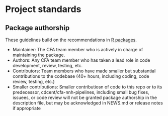 # Project standards

## Package authorship
These guidelines build on the recommendations in [R packages]().

* Maintainer: The CFA team member who is actively in charge of maintaining the
package.
* Authors: Any CFA team member who has taken a lead role in code development,
review, testing, etc.
* Contributors: Team members who have made smaller but substantial contributions
to the codebase (40+ hours, including coding, code review, testing, etc.)
* Smaller contributions: Smaller contributiosn of code to this repo or
to its predecessor, cdcent/cfa-nnh-pipelines, including small bug fixes,
issuees, or code review will not be granted package authorship in the
description file, but may be acknowledged in NEWS.md or release notes if
appropriate